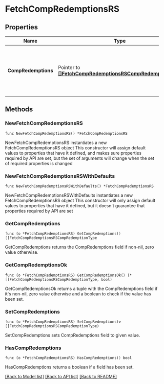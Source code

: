 # FetchCompRedemptionsRS

## Properties

Name | Type | Description | Notes
------------ | ------------- | ------------- | -------------
**CompRedemptions** | Pointer to [**[]FetchCompRedemptionsRSCompRedemptionType**](FetchCompRedemptionsRSCompRedemptionType.md) | Collection of Complimentary Redemption codes and their respective Available Amount. | [optional] 

## Methods

### NewFetchCompRedemptionsRS

`func NewFetchCompRedemptionsRS() *FetchCompRedemptionsRS`

NewFetchCompRedemptionsRS instantiates a new FetchCompRedemptionsRS object
This constructor will assign default values to properties that have it defined,
and makes sure properties required by API are set, but the set of arguments
will change when the set of required properties is changed

### NewFetchCompRedemptionsRSWithDefaults

`func NewFetchCompRedemptionsRSWithDefaults() *FetchCompRedemptionsRS`

NewFetchCompRedemptionsRSWithDefaults instantiates a new FetchCompRedemptionsRS object
This constructor will only assign default values to properties that have it defined,
but it doesn't guarantee that properties required by API are set

### GetCompRedemptions

`func (o *FetchCompRedemptionsRS) GetCompRedemptions() []FetchCompRedemptionsRSCompRedemptionType`

GetCompRedemptions returns the CompRedemptions field if non-nil, zero value otherwise.

### GetCompRedemptionsOk

`func (o *FetchCompRedemptionsRS) GetCompRedemptionsOk() (*[]FetchCompRedemptionsRSCompRedemptionType, bool)`

GetCompRedemptionsOk returns a tuple with the CompRedemptions field if it's non-nil, zero value otherwise
and a boolean to check if the value has been set.

### SetCompRedemptions

`func (o *FetchCompRedemptionsRS) SetCompRedemptions(v []FetchCompRedemptionsRSCompRedemptionType)`

SetCompRedemptions sets CompRedemptions field to given value.

### HasCompRedemptions

`func (o *FetchCompRedemptionsRS) HasCompRedemptions() bool`

HasCompRedemptions returns a boolean if a field has been set.


[[Back to Model list]](../README.md#documentation-for-models) [[Back to API list]](../README.md#documentation-for-api-endpoints) [[Back to README]](../README.md)


